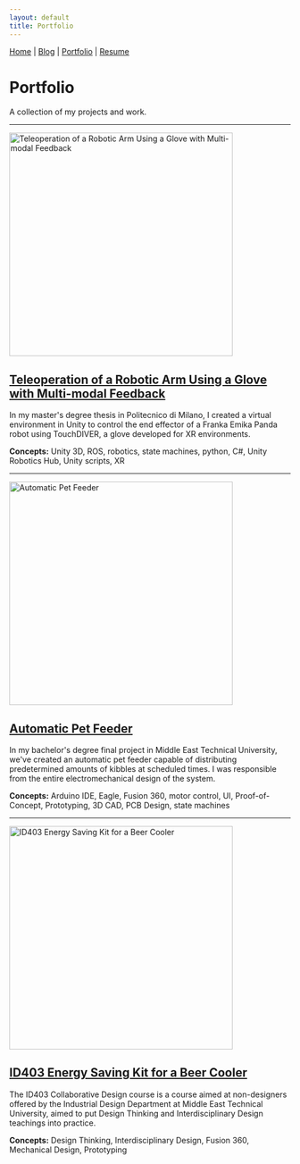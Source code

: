 ```yaml
---
layout: default
title: Portfolio
---
```


[Home](/) | [Blog](/blog) | [Portfolio](/portfolio) | [Resume](/resume)

# Portfolio

A collection of my projects and work.

---

<a href="/projects/teleoperation">
  <img src="https://i.imgur.com/Xui0Uhj.jpg" alt="Teleoperation of a Robotic Arm Using a Glove with Multi-modal Feedback" width="400"/>
</a>

## [Teleoperation of a Robotic Arm Using a Glove with Multi-modal Feedback](/projects/teleoperation)

In my master's degree thesis in Politecnico di Milano, I created a virtual environment in Unity to control the end effector of a Franka Emika Panda robot using TouchDIVER, a glove developed for XR environments.

**Concepts:** Unity 3D, ROS, robotics, state machines, python, C#, Unity Robotics Hub, Unity scripts, XR

---

<a href="/portfolio/petfeeder">
  <img src="https://i.imgur.com/aqpu8cv.jpg" alt="Automatic Pet Feeder" width="400"/>
</a>

## [Automatic Pet Feeder](projects/petfeeder)

In my bachelor's degree final project in Middle East Technical University, we've created an automatic pet feeder capable of distributing predetermined amounts of kibbles at scheduled times. I was responsible from the entire electromechanical design of the system.

**Concepts:** Arduino IDE, Eagle, Fusion 360, motor control, UI, Proof-of-Concept, Prototyping, 3D CAD, PCB Design, state machines

---

<a href="/portfolio/energykit">
  <img src="https://imgur.com/RsYoyuJ" alt="ID403 Energy Saving Kit for a Beer Cooler" width="400"/>
</a>

## [ID403 Energy Saving Kit for a Beer Cooler](projects/energykit)

The ID403 Collaborative Design course is a course aimed at non-designers offered by the Industrial Design Department at Middle East Technical University, aimed to put Design Thinking and Interdisciplinary Design teachings into practice.

**Concepts:** Design Thinking, Interdisciplinary Design, Fusion 360, Mechanical Design, Prototyping
